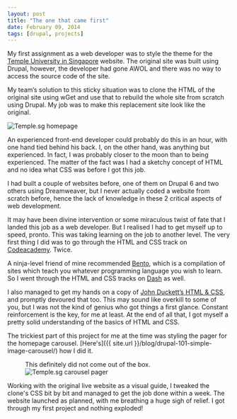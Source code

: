 ```yaml
---
layout: post
title: "The one that came first"
date: February 09, 2014
tags: [drupal, projects]
---
```

My first assignment as a web developer was to style the theme for the [Temple University in Singapore](http://www.temple.sg/) website. The original site was built using Drupal, however, the developer had gone AWOL and there was no way to access the source code of the site. 

My team’s solution to this sticky situation was to clone the HTML of the original site using wGet and use that to rebuild the whole site from scratch using Drupal. My job was to make this replacement site look like the original.

<img src="{{ site.url }}/images/posts/temple.jpg" alt="Temple.sg homepage"/>

An experienced front-end developer could probably do this in an hour, with one hand tied behind his back. I, on the other hand, was anything but experienced. In fact, I was probably closer to the moon than to being experienced. The matter of the fact was I had a sketchy concept of HTML and no idea what CSS was before I got this job. 

I had built a couple of websites before, one of them on Drupal 6 and two others using Dreamweaver, but I never actually coded a website from scratch before, hence the lack of knowledge in these 2 critical aspects of web development.

It may have been divine intervention or some miraculous twist of fate that I landed this job as a web developer. But I realised I had to get myself up to speed, pronto. This was taking learning on the job to another level. The very first thing I did was to go through the HTML and CSS track on [Codeacademy](http://www.codeacademy.com). Twice. 

A ninja-level friend of mine recommended [Bento](http://www.bentobox.io), which is a compilation of sites which teach you whatever programming language you wish to learn. So I went through the HTML and CSS tracks on [Dash](https://dash.generalassemb.ly/projects) as well. 

I also managed to get my hands on a copy of [John Duckett’s HTML & CSS](http://www.htmlandcssbook.com/), and promptly devoured that too. This may sound like overkill to some of you, but I was not the kind of genius who got things a first glance. Constant reinforcement is the key, for me at least. At the end of all that, I got myself a pretty solid understanding of the basics of HTML and CSS.

The trickiest part of this project for me at the time was styling the pager for the homepage carousel. [Here's]({{ site.url }}/blog/drupal-101-simple-image-carousel/) how I did it.
<figure>
<figcaption>This definitely did not come out of the box.</figcaption>
<img src="{{ site.url }}/images/posts/temple-pager.jpg" alt="Temple.sg carousel pager"/>
</figure>

Working with the original live website as a visual guide, I tweaked the clone's CSS bit by bit and managed to get the job done within a week. The website launched as planned, with me breathing a huge sigh of relief. I got through my first project and nothing exploded! 


